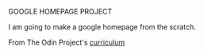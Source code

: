 GOOGLE HOMEPAGE PROJECT

I am going to make a google homepage from the scratch.

From The Odin Project's [curriculum](http://www.theodinproject.com/web-development-101/html-css)
